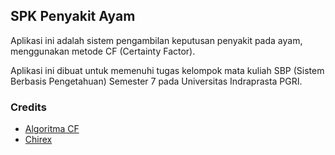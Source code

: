 ## SPK Penyakit Ayam

Aplikasi ini adalah sistem pengambilan keputusan penyakit pada ayam, menggunakan metode CF (Certainty Factor).

Aplikasi ini dibuat untuk memenuhi tugas kelompok mata kuliah SBP (Sistem Berbasis Pengetahuan) Semester 7 pada Universitas Indraprasta PGRI.


### Credits
- [Algoritma CF](https://www.teamtrainit.com/demo/algoritma/cf/index.php)
- [Chirex](https://github.com/januriawan/chirex.git)
